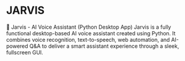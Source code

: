 # JARVIS
🧠 Jarvis - AI Voice Assistant (Python Desktop App) Jarvis is a fully functional desktop-based AI voice assistant created using Python. It combines voice recognition, text-to-speech, web automation, and AI-powered Q&amp;A to deliver a smart assistant experience through a sleek, fullscreen GUI.

